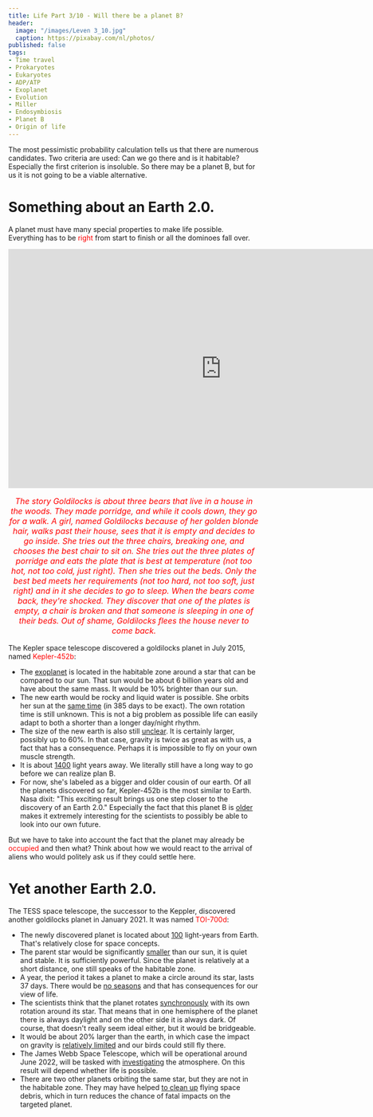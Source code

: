 ```yaml
---
title: Life Part 3/10 - Will there be a planet B?
header:
  image: "/images/Leven 3_10.jpg"
  caption: https://pixabay.com/nl/photos/
published: false
tags:
- Time travel
- Prokaryotes
- Eukaryotes
- ADP/ATP
- Exoplanet
- Evolution
- Miller
- Endosymbiosis
- Planet B
- Origin of life
---
```


The most pessimistic probability calculation tells us that there are numerous candidates. Two criteria are used: Can we go there and is it habitable? Especially the first criterion is insoluble. So there may be a planet B, but for us it is not going to be a viable alternative.

# Something about an Earth 2.0.

A planet must have many special properties to make life possible. Everything has to be <span style="color: red;">right</span> from start to finish or all the dominoes fall over.

<iframe width="853" height="480" src="https://www.youtube.com/embed/j4KFxzhC92E" frameborder="0" allow="accelerometer; autoplay; clipboard-write; encrypted-media; gyroscope; picture-in-picture" allowfullscreen></iframe>

<p style="text-align: center; font-size: 12pt;"><span style="color: red;"><i>The story Goldilocks is about three bears that live in a house in the woods. They made porridge, and while it cools down, they go for a walk. A girl, named Goldilocks because of her golden blonde hair, walks past their house, sees that it is empty and decides to go inside. She tries out the three chairs, breaking one, and chooses the best chair to sit on. She tries out the three plates of porridge and eats the plate that is best at temperature (not too hot, not too cold, just right). Then she tries out the beds. Only the best bed meets her requirements (not too hard, not too soft, just right) and in it she decides to go to sleep. When the bears come back, they're shocked. They discover that one of the plates is empty, a chair is broken and that someone is sleeping in one of their beds. Out of shame, Goldilocks flees the house never to come back.</i></span></p>

The Kepler space telescope discovered a goldilocks planet in July 2015, named <span style="color: red;">Kepler-452b</span>:
* The <u>exoplanet</u> is located in the habitable zone around a star that can be compared to our sun. That sun would be about 6 billion years old and have about the same mass. It would be 10% brighter than our sun.
* The new earth would be rocky and liquid water is possible. She orbits her sun at the <u>same time</u> (in 385 days to be exact). The own rotation time is still unknown. This is not a big problem as possible life can easily adapt to both a shorter than a longer day/night rhythm. 
* The size of the new earth is also still <u>unclear</u>. It is certainly larger, possibly up to 60%. In that case, gravity is twice as great as with us, a fact that has a consequence. Perhaps it is impossible to fly on your own muscle strength.
* It is about <u>1400</u> light years away. We literally still have a long way to go before we can realize plan B. 
* For now, she's labeled as a bigger and older cousin of our earth. Of all the planets discovered so far, Kepler-452b is the most similar to Earth. Nasa dixit: "This exciting result brings us one step closer to the discovery of an Earth 2.0." Especially the fact that this planet B is <u>older</u> makes it extremely interesting for the scientists to possibly be able to look into our own future.

But we have to take into account the fact that the planet may already be <span style="color: red;">occupied</span> and then what? Think about how we would react to the arrival of aliens who would politely ask us if they could settle here.

# Yet another Earth 2.0.

The TESS space telescope, the successor to the Keppler, discovered another goldilocks planet in January 2021. It was named <span style="color: red;">TOI-700d</span>:
* The newly discovered planet is located about <u>100</u> light-years from Earth. That's relatively close for space concepts. 
* The parent star would be significantly <u>smaller</u> than our sun, it is quiet and stable. It is sufficiently powerful. Since the planet is relatively at a short distance, one still speaks of the habitable zone.
* A year, the period it takes a planet to make a circle around its star, lasts 37 days. There would be <u>no seasons</u> and that has consequences for our view of life.
* The scientists think that the planet rotates <u>synchronously</u> with its own rotation around its star. That means that in one hemisphere of the planet there is always daylight and on the other side it is always dark. Of course, that doesn't really seem ideal either, but it would be bridgeable.
* It would be about 20% larger than the earth, in which case the impact on gravity is <u>relatively limited</u> and our birds could still fly there. 
* The James Webb Space Telescope, which will be operational around June 2022, will be tasked with <u>investigating</u> the atmosphere. On this result will depend whether life is possible.
* There are two other planets orbiting the same star, but they are not in the habitable zone. They may have helped <u>to clean up</u> flying space debris, which in turn reduces the chance of fatal impacts on the targeted planet.

